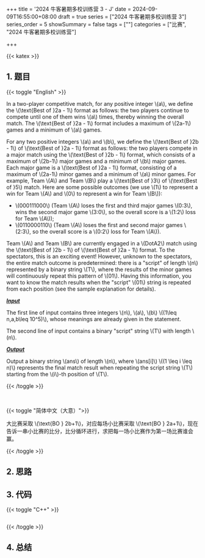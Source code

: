 +++
title = '2024 牛客暑期多校训练营 3 - J'
date = 2024-09-09T16:55:00+08:00
draft = true
series = ["2024 牛客暑期多校训练营 3"]
series_order = 5
showSummary = false
tags = [""]
categories = ["比赛", "2024 牛客暑期多校训练营"]

+++

{{< katex >}}

## 1. 题目

{{< toggle "English" >}}

In a two-player competitive match, for any positive integer \\(a\\), we define the \\(\text{Best of }2a - 1\\) format as follows: the two players continue to compete until one of them wins \\(a\\) times, thereby winning the overall match. The \\(\text{Best of }2a - 1\\) format includes a maximum of \\(2a-1\\) games and a minimum of \\(a\\) games.

For any two positive integers \\(a\\) and \\(b\\), we define the \\(\text{Best of }2b - 1\\) of \\(\text{Best of }2a - 1\\) format as follows: the two players compete in a major match using the \\(\text{Best of }2b - 1\\) format, which consists of a maximum of \\(2b-1\\) major games and a minimum of \\(b\\) major games. Each major game is a \\(\text{Best of }2a - 1\\) format, consisting of a maximum of \\(2a-1\\) minor games and a minimum of \\(a\\) minor games. For example, Team \\(A\\) and Team \\(B\\) play a \\(\text{Best of }3\\) of \\(\text{Best of }5\\) match. Here are some possible outcomes (we use \\(1\\) to represent a win for Team \\(A\\) and \\(0\\) to represent a win for Team \\(B\\)):

- \\(000111000\\) (Team \\(A\\) loses the first and third major games \\(0:3\\), wins the second major game \\(3:0\\), so the overall score is a \\(1:2\\) loss for Team \\(A\\));
- \\(0110000110\\) (Team \\(A\\) loses the first and second major games \\(2:3\\), so the overall score is a \\(0:2\\) loss for Team \\(A\\)).

Team \\(A\\) and Team \\(B\\) are currently engaged in a \\(DotA2\\) match using the \\(\text{Best of }2b - 1\\) of \\(\text{Best of }2a - 1\\) format. To the spectators, this is an exciting event! However, unknown to the spectators, the entire match outcome is predetermined: there is a "script" of length \\(n\\) represented by a binary string \\(T\\), where the results of the minor games will continuously repeat this pattern of \\(01\\). Having this information, you want to know the match results when the "script" \\(01\\) string is repeated from each position (see the sample explanation for details).

***<u>Input</u>***

The first line of input contains three integers \\(n\\), \\(a\\), \\(b\\) \\((1\leq n,a,b\leq 10^5)\\), whose meanings are already given in the statement.

The second line of input contains a binary "script" string \\(T\\) with length \\(n\\).

***<u>Output</u>***

Output a binary string \\(ans\\) of length \\(n\\), where \\(ans[i]\\) \\((1 \leq i \leq n)\\) represents the final match result when repeating the script string \\(T\\) starting from the \\(i\\)-th position of \\(T\\).

{{< /toggle >}}

<br>

{{< toggle "简体中文（大意）">}}

大比赛采取 \\(\text{BO } 2b+1\\)，对应每场小比赛采取 \\(\text{BO } 2a+1\\)，现在告诉一串小比赛的比分，比分循环进行，求把每一场小比赛作为第一场比赛谁会赢。

{{< /toggle >}}

## 2. 思路



## 3. 代码

{{< toggle "C++" >}}

```cpp

```

{{< /toggle >}}

## 4. 总结

